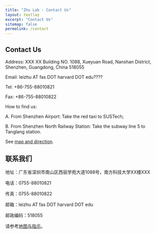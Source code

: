 ```yaml
---
title: "Zhu Lab - Contact Us"
layout: textlay
excerpt: "Contact Us"
sitemap: false
permalink: /contact
---
```


## Contact Us
Address:
XXX XX Building
NO. 1088, Xueyuan Road, Nanshan District, Shenzhen, Guangdong, China 518055

Email: leizhu AT fas DOT harvard DOT edu????

Tel: +86-755-88010821

Fax: +86-755-88010822

How to find us:

A. From Shenzhen Airport: Take the red taxi to SUSTech;

B. From Shenzhen North Railway Station: Take the subway line 5 to Tanglang station.

See [map and direction](https://ese.sustc.edu.cn/en/contact/index.aspx?nc=111038006).

## 联系我们

地址：广东省深圳市南山区西丽学苑大道1088号，南方科技大学XX楼XXX

电话：0755-88010821

传真：0755-88010822

邮箱：leizhu AT fas DOT harvard DOT edu

邮政编码：518055

请参考[地图与指示](https://ese.sustc.edu.cn/contact/index.aspx?nc=101038006)。
